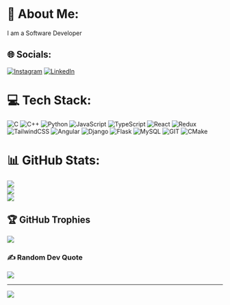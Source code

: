 # 💫 About Me:
I am a Software Developer


## 🌐 Socials:
[![Instagram](https://img.shields.io/badge/Instagram-%23E4405F.svg?logo=Instagram&logoColor=white)](https://instagram.com/drlasker01) [![LinkedIn](https://img.shields.io/badge/LinkedIn-%230077B5.svg?logo=linkedin&logoColor=white)](https://linkedin.com/in/oluwaseyi-fadahunsi-a63706244) 

# 💻 Tech Stack:
![C](https://img.shields.io/badge/c-%2300599C.svg?style=for-the-badge&logo=c&logoColor=white) 
![C++](https://img.shields.io/badge/c++-%2300599C.svg?style=for-the-badge&logo=c%2B%2B&logoColor=white) 
![Python](https://img.shields.io/badge/python-3670A0?style=for-the-badge&logo=python&logoColor=ffdd54) 
![JavaScript](https://img.shields.io/badge/javascript-%23323330.svg?style=for-the-badge&logo=javascript&logoColor=%23F7DF1E) 
![TypeScript](https://img.shields.io/badge/typescript-%23007ACC.svg?style=for-the-badge&logo=typescript&logoColor=white)
![React](https://img.shields.io/badge/react-%2320232a.svg?style=for-the-badge&logo=react&logoColor=%2361DAFB)
![Redux](https://img.shields.io/badge/redux-%23764ABC.svg?style=for-the-badge&logo=redux&logoColor=white)
![TailwindCSS](https://img.shields.io/badge/tailwindcss-%2338B2AC.svg?style=for-the-badge&logo=tailwind-css&logoColor=white)
![Angular](https://img.shields.io/badge/angular-%23DD0031.svg?style=for-the-badge&logo=angular&logoColor=white) 
![Django](https://img.shields.io/badge/django-%23092E20.svg?style=for-the-badge&logo=django&logoColor=white) 
![Flask](https://img.shields.io/badge/flask-%23000.svg?style=for-the-badge&logo=flask&logoColor=white) 
![MySQL](https://img.shields.io/badge/mysql-%2300f.svg?style=for-the-badge&logo=mysql&logoColor=white) 
![GIT](https://img.shields.io/badge/Git-fc6d26?style=for-the-badge&logo=git&logoColor=white) 
![CMake](https://img.shields.io/badge/CMake-%23008FBA.svg?style=for-the-badge&logo=cmake&logoColor=white)

# 📊 GitHub Stats:
![](https://github-readme-stats.vercel.app/api?username=Kingsolomon445&theme=dark&hide_border=false&include_all_commits=true&count_private=false)<br/>
![](https://github-readme-streak-stats.herokuapp.com/?user=Kingsolomon445&theme=dark&hide_border=false)<br/>
![](https://github-readme-stats.vercel.app/api/top-langs/?username=Kingsolomon445&theme=dark&hide_border=false&include_all_commits=true&count_private=false&layout=compact)

## 🏆 GitHub Trophies
![](https://github-profile-trophy.vercel.app/?username=Kingsolomon445&theme=radical&no-frame=false&no-bg=true&margin-w=4)

### ✍️ Random Dev Quote
![](https://quotes-github-readme.vercel.app/api?type=horizontal&theme=radical)

---
[![](https://visitcount.itsvg.in/api?id=Kingsolomon445&icon=0&color=0)](#)

<!-- Proudly created with GPRM ( https://gprm.itsvg.in ) -->
